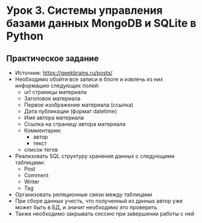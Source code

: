 # Урок 3. Системы управления базами данных MongoDB и SQLite в Python

## Практическое задание

- Источник: https://geekbrains.ru/posts/
- Необходимо обойти все записи в блоге и
извлечь из них информацию следующих полей:
  - url страницы материала
  - Заголовок материала
  - Первое изображение материала (ссылка)
  - Дата публикации (формат datetime)
  - Имя автора материала
  - Ссылка на страницу автора материала
  - Комментарии:
      - автор
      - текст
  - список тегов
- Реализовать SQL структуру хранения данных c следующими таблицами:
  - Post
  - Comment
  - Writer
  - Tag
- Организовать реляционные связи между таблицами
- При сборе данных учесть, 
  что полученный из данных автор уже может быть в БД,
  и значит необходимо это проверить
- Также необходимо закрывать сессию при завершении работы с ней
